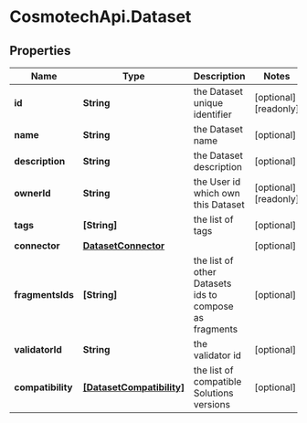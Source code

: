 # CosmotechApi.Dataset

## Properties

Name | Type | Description | Notes
------------ | ------------- | ------------- | -------------
**id** | **String** | the Dataset unique identifier | [optional] [readonly] 
**name** | **String** | the Dataset name | [optional] 
**description** | **String** | the Dataset description | [optional] 
**ownerId** | **String** | the User id which own this Dataset | [optional] [readonly] 
**tags** | **[String]** | the list of tags | [optional] 
**connector** | [**DatasetConnector**](DatasetConnector.md) |  | [optional] 
**fragmentsIds** | **[String]** | the list of other Datasets ids to compose as fragments | [optional] 
**validatorId** | **String** | the validator id | [optional] 
**compatibility** | [**[DatasetCompatibility]**](DatasetCompatibility.md) | the list of compatible Solutions versions | [optional] 


